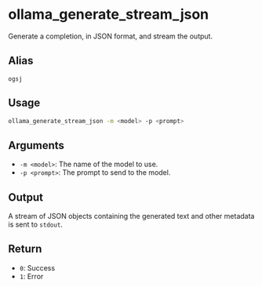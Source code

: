 # ollama_generate_stream_json

Generate a completion, in JSON format, and stream the output.

## Alias

`ogsj`

## Usage

```bash
ollama_generate_stream_json -m <model> -p <prompt>
```

## Arguments

* `-m <model>`: The name of the model to use.
* `-p <prompt>`: The prompt to send to the model.

## Output

A stream of JSON objects containing the generated text and other metadata is sent to `stdout`.

## Return

* `0`: Success
* `1`: Error
